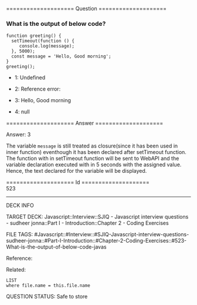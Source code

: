 ==================== Question ====================  

### What is the output of below code?

<!-- codeblock-start -->
<pre><code class="hljs language-javascript"><span class="hljs-keyword">function</span> <span class="hljs-title function_">greeting</span>(<span class="hljs-params"></span>) {
  <span class="hljs-built_in">setTimeout</span>(<span class="hljs-keyword">function</span> (<span class="hljs-params"></span>) {
     <span class="hljs-variable language_">console</span>.<span class="hljs-title function_">log</span>(message);
  }, <span class="hljs-number">5000</span>);
  <span class="hljs-keyword">const</span> message = <span class="hljs-string">'Hello, Good morning'</span>;
}
<span class="hljs-title function_">greeting</span>();
</code></pre>
<!-- codeblock-end -->

- 1: Undefined

- 2: Reference error:

- 3: Hello, Good morning

- 4: null  

==================== Answer ====================  

Answer: 3

The variable `message` is still treated as closure(since it has been used in inner function) eventhough it has been declared after setTimeout function. The function with in setTimeout function will be sent to WebAPI and the variable declaration executed with in 5 seconds with the assigned value. Hence, the text declared for the variable will be displayed.

==================== Id ====================  
523

---

DECK INFO

TARGET DECK: Javascript::Interview::SJIQ - Javascript interview questions - sudheer jonna::Part I - Introduction::Chapter 2 - Coding Exercises

FILE TAGS: #Javascript::#Interview::#SJIQ-Javascript-interview-questions-sudheer-jonna::#Part-I-Introduction::#Chapter-2-Coding-Exercises::#523-What-is-the-output-of-below-code-javas

Reference:

Related:

```dataview
LIST
where file.name = this.file.name
```

QUESTION STATUS: Safe to store
